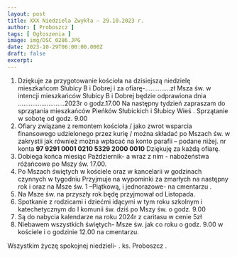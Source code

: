 ```yaml
---
layout: post
title: XXX Niedziela Zwykła — 29.10.2023 r.
author: [ Proboszcz ]
tags: [ Ogłoszenia ]
image: img/DSC_0286.JPG
date: 2023-10-29T06:00:00.000Z
draft: false
excerpt: 
---
```


1. Dziękuje za przygotowanie kościoła  na  dzisiejszą niedzielę mieszkańcom Słubicy B i Dobrej   i za ofiarę-…………..zł      Msza św. w intencji mieszkańców Słubicy B i Dobrej  będzie odprawiona dnia ………………..…...2023r o godz.17.00    Na następny tydzień zapraszam do sprzątania mieszkańców Pieńków Słubickich i Słubicy Wieś  .  Sprzątanie w sobotę od godz. 9.00
2. Ofiary związane z remontem kościoła / jako zwrot wsparcia finansowego udzielonego przez kurię / można składać po Mszach św. w zakrystii jak również można wpłacać  na konto parafii – podane niżej.  nr konta **97 9291 0001 0210 5329 2000 0010** Dziękuję za każdą ofiarę. 
3. Dobiega końca miesiąc Październik- a wraz z nim  - nabożeństwa różańcowe po Mszy św. 17.00.    
4. Po Mszach świętych w kościele oraz w kancelarii w godzinach czynnych w tygodniu  Przyjmuje  na wypominki za zmarłych na następny rok i oraz na Msze św. 1 –Piątkową, i jednorazowe- na cmentarzu .  
5. Na Msze św.  na przyszły rok będę przyjmował od Listopada. 
6. Spotkanie z rodzicami i dziećmi idącymi w tym roku szkolnym i katechetycznym do I komunii św. dziś  po Mszy św. o godz. 9.00    
7. Są do nabycia kalendarze na roku 2024r z caritasu w cenie 5zł   
8. Niebawem wszystkich świętych- Msze św. jak co roku o godz. 9.00 w kościele i o godzinie 12.00 na cmentarzu.
      
Wszystkim życzę spokojnej niedzieli- . ks. Proboszcz . 



